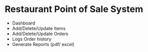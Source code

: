 # **Restaurant Point of Sale System**

* Dashboard
* Add/Delete/Update Items
* Add/Delete/Update Orders
* Logs Order history
* Generate Reports (pdf/ excel)



